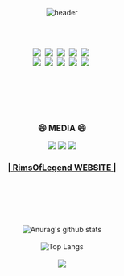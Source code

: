 <div align="center">

![header](https://capsule-render.vercel.app/api?type=waving&color=auto&height=300&section=header&text=LIMS%20OF%20LEGEND&fontSize=70&animation=fadeIn&fontAlignY=38&desc=&descAlignY=51&descAlign=62)
  
<br>
<br>
  
<p align="center">
  <img src="https://img.shields.io/badge/Python-3766AB?style=flat-square&logo=Python&logoColor=white"/></a>&nbsp 
  <img src="https://img.shields.io/badge/Java-007396?style=flat-square&logo=Java&logoColor=white"/></a>&nbsp
  <img src="https://img.shields.io/badge/Django-092E20?style=flat-square&logo=Django&logoColor=white"/></a>&nbsp
  <img src="https://img.shields.io/badge/C-A8B9CC?style=flat-square&logo=C&logoColor=white"/></a>&nbsp 
  <img src="https://img.shields.io/badge/Javascript-ffb13b?style=flat-square&logo=javascript&logoColor=white"/></a>&nbsp
  <br>
  <img src="https://img.shields.io/badge/css-1572B6?style=flat-square&logo=css3&logoColor=white"/></a>&nbsp 
  <img src="https://img.shields.io/badge/SpringBoot-6DB33F?style=flat-square&logo=Spring&logoColor=white"/></a>&nbsp 
  <img src="https://img.shields.io/badge/C++-00599C?style=flat-square&logo=C%2B%2B&logoColor=white"/></a>&nbsp 
  <img src="https://img.shields.io/badge/Mysql-E6B91E?style=flat-square&logo=MySql&logoColor=white"/></a>&nbsp 
  <img src="https://img.shields.io/badge/aws-333664?style=flat-square&logo=amazon-aws&logoColor=white"/></a>&nbsp  
</p>

<br>

#
<br>
<h3 align="center"> 😄 MEDIA 😄 </h3>
<p align="center">
  <a href="https://twitter.com/ss_rims"><img src="https://img.shields.io/badge/Twitter-1DA1F2?style=flat-square&logo=Twitter&logoColor=white"/></a>
  <a href="https://t.me/Rimsoflegend"><img src="https://img.shields.io/badge/Telegram-26A5E4?style=flat-square&logo=Telegram&logoColor=white"/></a>
  <a href="https://discord.gg/CUCgvsrtCG"><img src="https://img.shields.io/badge/Discord-5865F2?style=flat-square&logo=Discord&logoColor=white"/></a>
  
</p>
  <h3 align="center"><a href="http://rimsoflegend.com">|  RimsOfLegend WEBSITE  |</a></h3>
  <br>
  
#
<br>

![Anurag's github stats](https://github-readme-stats.vercel.app/api?username=RimsofLegend&show_icons=true&theme=tokyonight)
<br>
<br>
![Top Langs](https://github-readme-stats.vercel.app/api/top-langs/?username=RimsofLegend&layout=compact&theme=tokyonight)
<br>
<br>
<img src="https://ghchart.rshah.org/219138/RimsofLegend"/>
</div>
